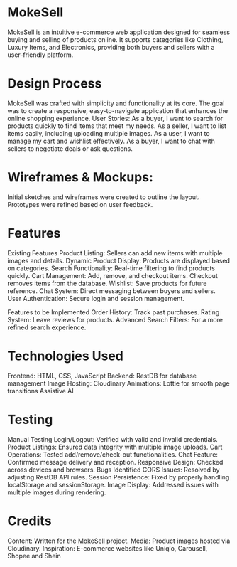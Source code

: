 # MokeSell
MokeSell is an intuitive e-commerce web application designed for seamless buying and selling of products online. It supports categories like Clothing, Luxury Items, and Electronics, providing both buyers and sellers with a user-friendly platform.

# Design Process
MokeSell was crafted with simplicity and functionality at its core. The goal was to create a responsive, easy-to-navigate application that enhances the online shopping experience.
User Stories:
As a buyer, I want to search for products quickly to find items that meet my needs.
As a seller, I want to list items easily, including uploading multiple images.
As a user, I want to manage my cart and wishlist effectively.
As a buyer, I want to chat with sellers to negotiate deals or ask questions.

# Wireframes & Mockups:
Initial sketches and wireframes were created to outline the layout.
Prototypes were refined based on user feedback.

# Features
Existing Features
Product Listing: Sellers can add new items with multiple images and details.
Dynamic Product Display: Products are displayed based on categories.
Search Functionality: Real-time filtering to find products quickly.
Cart Management: Add, remove, and checkout items. Checkout removes items from the database.
Wishlist: Save products for future reference.
Chat System: Direct messaging between buyers and sellers.
User Authentication: Secure login and session management.

Features to be Implemented
Order History: Track past purchases.
Rating System: Leave reviews for products.
Advanced Search Filters: For a more refined search experience.

# Technologies Used
Frontend: HTML, CSS, JavaScript
Backend: RestDB for database management
Image Hosting: Cloudinary
Animations: Lottie for smooth page transitions
Assistive AI

# Testing
Manual Testing
Login/Logout: Verified with valid and invalid credentials.
Product Listings: Ensured data integrity with multiple image uploads.
Cart Operations: Tested add/remove/check-out functionalities.
Chat Feature: Confirmed message delivery and reception.
Responsive Design: Checked across devices and browsers.
Bugs Identified
CORS Issues: Resolved by adjusting RestDB API rules.
Session Persistence: Fixed by properly handling localStorage and sessionStorage.
Image Display: Addressed issues with multiple images during rendering.

# Credits
Content: Written for the MokeSell project.
Media: Product images hosted via Cloudinary.
Inspiration: E-commerce websites like Uniqlo, Carousell, Shopee and Shein
